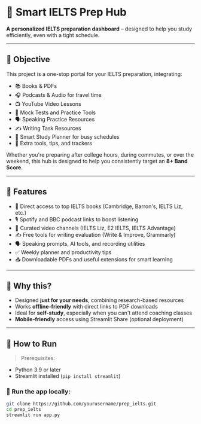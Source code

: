 # 📘 Smart IELTS Prep Hub

**A personalized IELTS preparation dashboard** – designed to help you study efficiently, even with a tight schedule.

---

## 🎯 Objective

This project is a one-stop portal for your IELTS preparation, integrating:

- 📚 Books & PDFs
- 🎧 Podcasts & Audio for travel time
- 📺 YouTube Video Lessons
- 📝 Mock Tests and Practice Tools
- 🗣️ Speaking Practice Resources
- ✍️ Writing Task Resources
- 📆 Smart Study Planner for busy schedules
- 📌 Extra tools, tips, and trackers

Whether you're preparing after college hours, during commutes, or over the weekend, this hub is designed to help you consistently target an **8+ Band Score**.

---

## 🧠 Features

- 📖 Direct access to top IELTS books (Cambridge, Barron's, IELTS Liz, etc.)
- 🎙️ Spotify and BBC podcast links to boost listening
- 📼 Curated video channels (IELTS Liz, E2 IELTS, IELTS Advantage)
- ✍️ Free tools for writing evaluation (Write & Improve, Grammarly)
- 🗣️ Speaking prompts, AI tools, and recording utilities
- ✅ Weekly planner and productivity tips
- 📥 Downloadable PDFs and useful extensions for smart learning

---

## 📌 Why this?

- Designed **just for your needs**, combining research-based resources
- Works **offline-friendly** with direct links to PDF downloads
- Ideal for **self-study**, especially when you can't attend coaching classes
- **Mobile-friendly** access using Streamlit Share (optional deployment)

---

## 🚀 How to Run

> Prerequisites:

- Python 3.9 or later
- Streamlit installed (`pip install streamlit`)

### 🔧 Run the app locally:

```bash
git clone https://github.com/yourusername/prep_ielts.git
cd prep_ielts
streamlit run app.py
```
